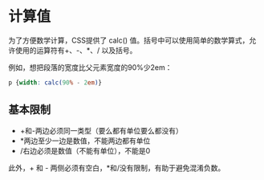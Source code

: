 # 计算值
为了方便数学计算，CSS提供了 calc() 值。括号中可以使用简单的数学算式，允许使用的运算符有+、-、*、/ 以及括号。

例如，想把段落的宽度比父元素宽度的90%少2em：
```CSS
p {width: calc(90% - 2em)}
```

## 基本限制
* +和-两边必须同一类型（要么都有单位要么都没有）
* *两边至少一边是数值，不能两边都有单位
* /右边必须是数值（不能有单位），不能是0

此外，+ 和 - 两侧必须有空白，*和/没有限制，有助于避免混淆负数。